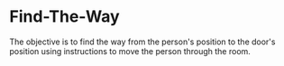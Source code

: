 # Find-The-Way
The objective is to find the way from the person's position to the door's position using instructions to move the person through the room.
